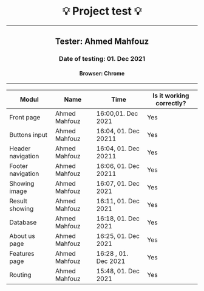 <h1 align= "center">💡️ Project test 💡️</h1>
<hr>
<h2 align= "center"> Tester: Ahmed Mahfouz </h2>
<h3 align= "center"> Date of testing: 01. Dec 2021 </h3>
<h4 align= "center"> Browser: Chrome  </h4>
<hr>

| Modul | Name | Time | Is it working correctly? |
|-------|------|------|--------------------------|
| Front page | Ahmed Mahfouz | 16:00,01. Dec 2021| Yes | 
| Buttons input | Ahmed Mahfouz |16:04, 01. Dec 20211 | Yes | 
| Header navigation | Ahmed Mahfouz |16:04, 01. Dec 20211 | Yes | 
| Footer navigation | Ahmed Mahfouz |16:06, 01. Dec 20211 | Yes | 
| Showing image | Ahmed Mahfouz | 16:07, 01. Dec 2021 | Yes | 
| Result showing | Ahmed Mahfouz | 16:11, 01. Dec 2021 | Yes | 
| Database | Ahmed Mahfouz | 16:18, 01. Dec 2021 | Yes | 
| About us page | Ahmed Mahfouz | 16:25, 01. Dec 2021 | Yes | 
| Features page | Ahmed Mahfouz | 16:28 , 01. Dec 2021| Yes | 
| Routing  | Ahmed Mahfouz | 15:48, 01. Dec 2021 | Yes |